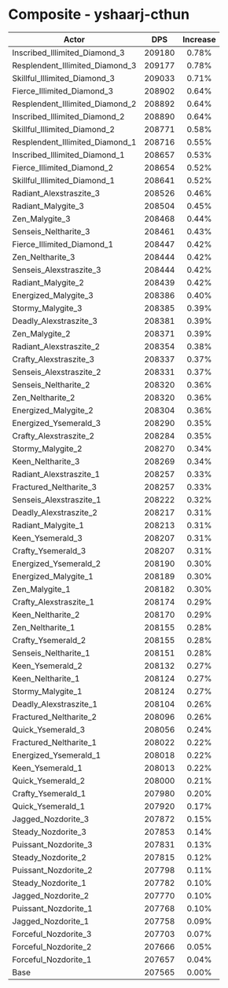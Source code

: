 # Composite - yshaarj-cthun
| Actor | DPS | Increase |
|---|:---:|:---:|
|Inscribed_Illimited_Diamond_3|209180|0.78%|
|Resplendent_Illimited_Diamond_3|209177|0.78%|
|Skillful_Illimited_Diamond_3|209033|0.71%|
|Fierce_Illimited_Diamond_3|208902|0.64%|
|Resplendent_Illimited_Diamond_2|208892|0.64%|
|Inscribed_Illimited_Diamond_2|208890|0.64%|
|Skillful_Illimited_Diamond_2|208771|0.58%|
|Resplendent_Illimited_Diamond_1|208716|0.55%|
|Inscribed_Illimited_Diamond_1|208657|0.53%|
|Fierce_Illimited_Diamond_2|208654|0.52%|
|Skillful_Illimited_Diamond_1|208641|0.52%|
|Radiant_Alexstraszite_3|208526|0.46%|
|Radiant_Malygite_3|208504|0.45%|
|Zen_Malygite_3|208468|0.44%|
|Senseis_Neltharite_3|208461|0.43%|
|Fierce_Illimited_Diamond_1|208447|0.42%|
|Zen_Neltharite_3|208444|0.42%|
|Senseis_Alexstraszite_3|208444|0.42%|
|Radiant_Malygite_2|208439|0.42%|
|Energized_Malygite_3|208386|0.40%|
|Stormy_Malygite_3|208385|0.39%|
|Deadly_Alexstraszite_3|208381|0.39%|
|Zen_Malygite_2|208371|0.39%|
|Radiant_Alexstraszite_2|208354|0.38%|
|Crafty_Alexstraszite_3|208337|0.37%|
|Senseis_Alexstraszite_2|208331|0.37%|
|Senseis_Neltharite_2|208320|0.36%|
|Zen_Neltharite_2|208320|0.36%|
|Energized_Malygite_2|208304|0.36%|
|Energized_Ysemerald_3|208290|0.35%|
|Crafty_Alexstraszite_2|208284|0.35%|
|Stormy_Malygite_2|208270|0.34%|
|Keen_Neltharite_3|208269|0.34%|
|Radiant_Alexstraszite_1|208257|0.33%|
|Fractured_Neltharite_3|208257|0.33%|
|Senseis_Alexstraszite_1|208222|0.32%|
|Deadly_Alexstraszite_2|208217|0.31%|
|Radiant_Malygite_1|208213|0.31%|
|Keen_Ysemerald_3|208207|0.31%|
|Crafty_Ysemerald_3|208207|0.31%|
|Energized_Ysemerald_2|208190|0.30%|
|Energized_Malygite_1|208189|0.30%|
|Zen_Malygite_1|208182|0.30%|
|Crafty_Alexstraszite_1|208174|0.29%|
|Keen_Neltharite_2|208170|0.29%|
|Zen_Neltharite_1|208155|0.28%|
|Crafty_Ysemerald_2|208155|0.28%|
|Senseis_Neltharite_1|208151|0.28%|
|Keen_Ysemerald_2|208132|0.27%|
|Keen_Neltharite_1|208124|0.27%|
|Stormy_Malygite_1|208124|0.27%|
|Deadly_Alexstraszite_1|208104|0.26%|
|Fractured_Neltharite_2|208096|0.26%|
|Quick_Ysemerald_3|208056|0.24%|
|Fractured_Neltharite_1|208022|0.22%|
|Energized_Ysemerald_1|208018|0.22%|
|Keen_Ysemerald_1|208013|0.22%|
|Quick_Ysemerald_2|208000|0.21%|
|Crafty_Ysemerald_1|207980|0.20%|
|Quick_Ysemerald_1|207920|0.17%|
|Jagged_Nozdorite_3|207872|0.15%|
|Steady_Nozdorite_3|207853|0.14%|
|Puissant_Nozdorite_3|207831|0.13%|
|Steady_Nozdorite_2|207815|0.12%|
|Puissant_Nozdorite_2|207798|0.11%|
|Steady_Nozdorite_1|207782|0.10%|
|Jagged_Nozdorite_2|207770|0.10%|
|Puissant_Nozdorite_1|207768|0.10%|
|Jagged_Nozdorite_1|207758|0.09%|
|Forceful_Nozdorite_3|207703|0.07%|
|Forceful_Nozdorite_2|207666|0.05%|
|Forceful_Nozdorite_1|207657|0.04%|
|Base|207565|0.00%|
